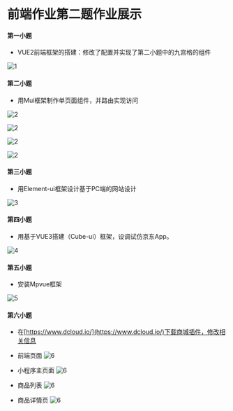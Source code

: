 # 前端作业第二题作业展示

#### 第一小题
- VUE2前端框架的搭建：修改了配置并实现了第二小题中的九宫格的组件

![1](https://github.com/LiangShanYi777/qianduan/blob/master/img/ti1.jpg)

#### 第二小题
- 用Mui框架制作单页面组件，并路由实现访问

![2](https://github.com/LiangShanYi777/qianduan/blob/master/img/ti2.jpg)

![2](https://github.com/LiangShanYi777/qianduan/blob/master/img/ti2.1.png)

![2](https://github.com/LiangShanYi777/qianduan/blob/master/img/ti2.2.jpg)

![2](https://github.com/LiangShanYi777/qianduan/blob/master/img/ti2.3.jpg)

#### 第三小题
- 用Element-ui框架设计基于PC端的网站设计

![3](../qianduan/img/ti3.png)

#### 第四小题
- 用基于VUE3搭建（Cube-ui）框架，设调试仿京东App。

![4](https://github.com/LiangShanYi777/qianduan/blob/master/img/ti5.png)

#### 第五小题
- 安装Mpvue框架

![5](https://github.com/LiangShanYi777/qianduan/blob/master/img/ti5.jpg)

#### 第六小题
- 在[https://www.dcloud.io/](https://www.dcloud.io/)下载商城插件，修改相关信息

- 前端页面
![6](https://github.com/LiangShanYi777/qianduan/blob/master/img/ti6.1.png)

- 小程序主页面
![6](https://github.com/LiangShanYi777/qianduan/blob/master/img/ti6.2.png)

- 商品列表
![6](https://github.com/LiangShanYi777/qianduan/blob/master/img/ti6.3.png)

- 商品详情页
![6](https://github.com/LiangShanYi777/qianduan/blob/master/img/ti6.4.png)
